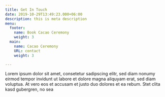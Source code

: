 ```yaml
---
title: Get In Touch
date: 2019-10-29T13:49:23.000+06:00
description: this is meta description
menu:
  footer:
    name: Book Cacao Ceremony
    weight: 3
  main:
    name: Cacao Ceremony
    URL: contact
    weight: 3

---
```

Lorem ipsum dolor sit amet, consetetur sadipscing elitr, sed diam nonumy eirmod tempor invidunt ut labore et dolore magna aliquyam erat, sed diam voluptua. At vero eos et accusam et justo duo dolores et ea rebum. Stet clita kasd gubergren, no sea